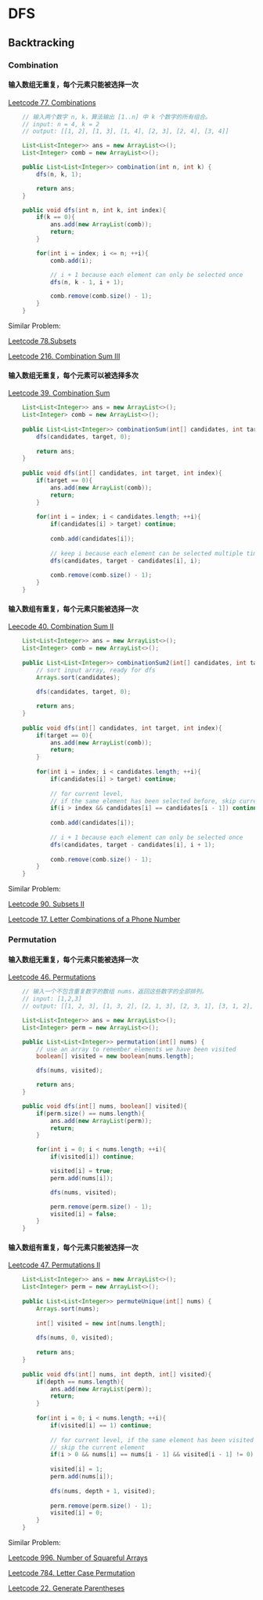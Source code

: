 # DFS

## Backtracking

### Combination

#### 输入数组无重复，每个元素只能被选择一次

[Leetcode 77. Combinations](https://leetcode.com/problems/combinations/)

```java
    // 输入两个数字 n, k，算法输出 [1..n] 中 k 个数字的所有组合。
    // input: n = 4, k = 2
    // output: [[1, 2], [1, 3], [1, 4], [2, 3], [2, 4], [3, 4]]

    List<List<Integer>> ans = new ArrayList<>();
    List<Integer> comb = new ArrayList<>();

    public List<List<Integer>> combination(int n, int k) {
        dfs(n, k, 1);

        return ans;
    }

    public void dfs(int n, int k, int index){
        if(k == 0){
            ans.add(new ArrayList(comb));
            return;
        }

        for(int i = index; i <= n; ++i){
            comb.add(i);

            // i + 1 because each element can only be selected once
            dfs(n, k - 1, i + 1);

            comb.remove(comb.size() - 1);
        }
    }
```

Similar Problem:

[Leetcode 78.Subsets](https://leetcode.com/problems/subsets/)

[Leetcode 216. Combination Sum III](https://leetcode.com/problems/combination-sum-iii/)



#### 输入数组无重复，每个元素可以被选择多次

[Leetcode 39. Combination Sum](https://leetcode.com/problems/combination-sum/)

```java
    List<List<Integer>> ans = new ArrayList<>();
    List<Integer> comb = new ArrayList<>();
    
    public List<List<Integer>> combinationSum(int[] candidates, int target) {
        dfs(candidates, target, 0);
        
        return ans;
    }
    
    public void dfs(int[] candidates, int target, int index){
        if(target == 0){
            ans.add(new ArrayList(comb));
            return;
        }
        
        for(int i = index; i < candidates.length; ++i){
            if(candidates[i] > target) continue;
            
            comb.add(candidates[i]);
            
            // keep i because each element can be selected multiple times
            dfs(candidates, target - candidates[i], i);
            
            comb.remove(comb.size() - 1);
        }
    }
```



#### 输入数组有重复，每个元素只能被选择一次

[Leecode 40. Combination Sum II](https://leetcode.com/problems/combination-sum-ii/)

```java
    List<List<Integer>> ans = new ArrayList<>();
    List<Integer> comb = new ArrayList<>();
    
    public List<List<Integer>> combinationSum2(int[] candidates, int target) {
        // sort input array, ready for dfs
        Arrays.sort(candidates);
        
        dfs(candidates, target, 0);

        return ans;
    }
    
    public void dfs(int[] candidates, int target, int index){
        if(target == 0){
            ans.add(new ArrayList(comb));
            return;
        }
        
        for(int i = index; i < candidates.length; ++i){
            if(candidates[i] > target) continue;
            
            // for current level, 
            // if the same element has been selected before, skip current element
            if(i > index && candidates[i] == candidates[i - 1]) continue;
            
            comb.add(candidates[i]);
            
            // i + 1 because each element can only be selected once
            dfs(candidates, target - candidates[i], i + 1);
            
            comb.remove(comb.size() - 1);
        }
    }
```

Similar Problem:

[Leetcode 90. Subsets II](https://leetcode.com/problems/subsets-ii/)



[Leetcode 17. Letter Combinations of a Phone Number](https://leetcode.com/problems/letter-combinations-of-a-phone-number/)



### Permutation

#### 输入数组无重复，每个元素只能被选择一次

[Leetcode 46. Permutations](https://leetcode.com/problems/permutations/)

```java
    // 输入一个不包含重复数字的数组 nums，返回这些数字的全部排列。
    // input: [1,2,3]
    // output: [[1, 2, 3], [1, 3, 2], [2, 1, 3], [2, 3, 1], [3, 1, 2], [3, 2, 1]]

    List<List<Integer>> ans = new ArrayList<>();
    List<Integer> perm = new ArrayList<>();

    public List<List<Integer>> permutation(int[] nums) {
        // use an array to remember elements we have been visited
        boolean[] visited = new boolean[nums.length];

        dfs(nums, visited);

        return ans;
    }

    public void dfs(int[] nums, boolean[] visited){
        if(perm.size() == nums.length){
            ans.add(new ArrayList(perm));
            return;
        }

        for(int i = 0; i < nums.length; ++i){
            if(visited[i]) continue;

            visited[i] = true;
            perm.add(nums[i]);

            dfs(nums, visited);

            perm.remove(perm.size() - 1);
            visited[i] = false;
        }
    }
```



#### 输入数组有重复，每个元素只能被选择一次

[Leetcode 47. Permutations II](https://leetcode.com/problems/permutations-ii/)

```java
    List<List<Integer>> ans = new ArrayList<>();
    List<Integer> perm = new ArrayList<>();
    
    public List<List<Integer>> permuteUnique(int[] nums) {
        Arrays.sort(nums);
        
        int[] visited = new int[nums.length];
        
        dfs(nums, 0, visited);
        
        return ans;
    }
    
    public void dfs(int[] nums, int depth, int[] visited){
        if(depth == nums.length){
            ans.add(new ArrayList(perm));
            return;
        }
        
        for(int i = 0; i < nums.length; ++i){
            if(visited[i] == 1) continue;
            
            // for current level, if the same element has been visited
            // skip the current element
            if(i > 0 && nums[i] == nums[i - 1] && visited[i - 1] != 0) continue;
            
            visited[i] = 1;
            perm.add(nums[i]);
            
            dfs(nums, depth + 1, visited);
            
            perm.remove(perm.size() - 1);
            visited[i] = 0;
        }
    }
```

Similar Problem:

[Leetcode 996. Number of Squareful Arrays](https://leetcode.com/problems/number-of-squareful-arrays/)



[Leetcode 784. Letter Case Permutation](https://leetcode.com/problems/letter-case-permutation/)

[Leetcode 22. Generate Parentheses](https://leetcode.com/problems/generate-parentheses/)

